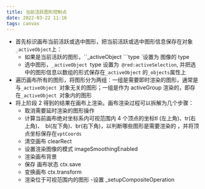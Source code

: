 ```yaml
---
title: 当前活跃图形控制点
date: 2022-03-22 11:16
tags: canvas 
---
```

- 首先标识画布当前活跃或选中图形，把当前活跃或选中图形信息保存在对象`_activeObject`上：
    - 如果是当前活跃的图形，``_activeObject ```type `设置为 图像的 type
    - 选中图形，``_activeObject ``type 设置为`` @red:activeSelection``, 并把选中的图形信息以数组的形式保存在``_activeObject`` 的``_objects``属性上
- 遍历画布所有的图形，将图形分为两组：一组是需要即时渲染的图形，通常是与``_activeObject ``对象无关的图形；一组是作为 activeGroup 渲染的，即存在``_activeObject ``对象内的图形
- 将上阶段 2 得到的结果在画布上渲染。画布渲染过程可以拆解为几个步骤：
    - 取消需要延时渲染的图形操作
    - 计算当前画布绝对坐标系内可视范围内 4 个顶点的坐标tl (左上角)、tr(右上角)、　bl(左下角)、br(右下角)，以判断哪些图形是需要渲染的 ，并将顶点坐标保存在`vptCoords`
    - 清空画布 clearRect
    - 设置渲染图像的模式 imageSmoothingEnabled
    - 渲染画布背景
    - 保存 画布状态 ctx.save
    - 变换画布 ctx.transform
    - 渲染位于可视范围内的图形
    -设置 _setupCompositeOperation
